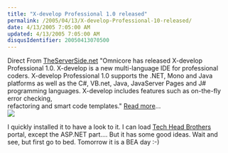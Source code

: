 ```yaml
---
title: "X-develop Professional 1.0 released"
permalink: /2005/04/13/X-develop-Professional-10-released/
date: 4/13/2005 7:05:00 AM
updated: 4/13/2005 7:05:00 AM
disqusIdentifier: 20050413070500
---
```

Direct From [TheServerSide.net](http://www.theserverside.net/) "Omnicore has 
released X-develop Professional 1.0. X-develop is a new multi-language IDE for 
professional coders. X-develop Professional 1.0 supports the .NET, Mono and Java 
platforms as well as the C#, VB.net, Java, JavaServer Pages and J# programming 
languages. X-develop includes features such as on-the-fly error 
checking,  
refactoring and smart code templates." [Read 
more](http://www.theserverside.net/news/thread.tss?thread_id=33256)...  
![](http://membres.lycos.fr/lkempe//xdevelop.jpg)
<!-- more -->

I quickly installed it to have a look to it. I can load [Tech Head Brothers](http://www.techheadbrothers.com "Tech Head Brothers") 
portal, except the ASP.NET part.... But it has some good ideas. Wait and see, 
but first go to bed. Tomorrow it is a BEA day :-)
